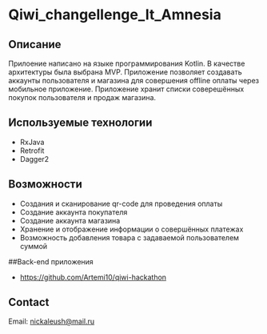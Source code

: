 # Qiwi_changellenge_It_Amnesia

## Описание
Прилоение написано на языке программирования Kotlin. В качестве архитектуры была выбрана MVP. Приложение позволяет создавать аккаунты пользователя и магазина для совершения offline оплаты через мобильное приложение.
Приложение хранит списки соверешённых покупок пользователя и продаж магазина.

## Используемые технологии
- RxJava
- Retrofit
- Dagger2

## Возможности
- Создания и сканирование qr-code для проведения оплаты
- Создание аккаунта покупателя
- Создание аккаунта магазина
- Хранение и отображение информации о совершённых платежах
- Возможность добавления товара с задаваемой пользователем суммой

##Back-end приложения
- https://github.com/Artemi10/qiwi-hackathon

## Contact
Email: nickaleush@mail.ru
